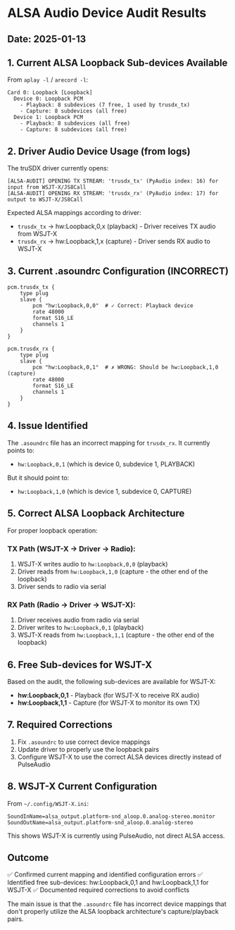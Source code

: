 # ALSA Audio Device Audit Results

## Date: 2025-01-13

## 1. Current ALSA Loopback Sub-devices Available

From `aplay -l` / `arecord -l`:
```
Card 0: Loopback [Loopback]
  Device 0: Loopback PCM
    - Playback: 8 subdevices (7 free, 1 used by trusdx_tx)
    - Capture: 8 subdevices (all free)
  Device 1: Loopback PCM  
    - Playback: 8 subdevices (all free)
    - Capture: 8 subdevices (all free)
```

## 2. Driver Audio Device Usage (from logs)

The truSDX driver currently opens:
```
[ALSA-AUDIT] OPENING TX STREAM: 'trusdx_tx' (PyAudio index: 16) for input from WSJT-X/JS8Call
[ALSA-AUDIT] OPENING RX STREAM: 'trusdx_rx' (PyAudio index: 17) for output to WSJT-X/JS8Call
```

Expected ALSA mappings according to driver:
- `trusdx_tx` → hw:Loopback,0,x (playback) - Driver receives TX audio from WSJT-X
- `trusdx_rx` → hw:Loopback,1,x (capture) - Driver sends RX audio to WSJT-X

## 3. Current .asoundrc Configuration (INCORRECT)

```
pcm.trusdx_tx {
    type plug
    slave {
        pcm "hw:Loopback,0,0"  # ✓ Correct: Playback device
        rate 48000
        format S16_LE
        channels 1
    }
}

pcm.trusdx_rx {
    type plug
    slave {
        pcm "hw:Loopback,0,1"  # ✗ WRONG: Should be hw:Loopback,1,0 (capture)
        rate 48000
        format S16_LE
        channels 1
    }
}
```

## 4. Issue Identified

The `.asoundrc` file has an incorrect mapping for `trusdx_rx`. It currently points to:
- `hw:Loopback,0,1` (which is device 0, subdevice 1, PLAYBACK)

But it should point to:
- `hw:Loopback,1,0` (which is device 1, subdevice 0, CAPTURE)

## 5. Correct ALSA Loopback Architecture

For proper loopback operation:

### TX Path (WSJT-X → Driver → Radio):
1. WSJT-X writes audio to `hw:Loopback,0,0` (playback)
2. Driver reads from `hw:Loopback,1,0` (capture - the other end of the loopback)
3. Driver sends to radio via serial

### RX Path (Radio → Driver → WSJT-X):
1. Driver receives audio from radio via serial
2. Driver writes to `hw:Loopback,0,1` (playback)
3. WSJT-X reads from `hw:Loopback,1,1` (capture - the other end of the loopback)

## 6. Free Sub-devices for WSJT-X

Based on the audit, the following sub-devices are available for WSJT-X:
- **hw:Loopback,0,1** - Playback (for WSJT-X to receive RX audio)
- **hw:Loopback,1,1** - Capture (for WSJT-X to monitor its own TX)

## 7. Required Corrections

1. Fix `.asoundrc` to use correct device mappings
2. Update driver to properly use the loopback pairs
3. Configure WSJT-X to use the correct ALSA devices directly instead of PulseAudio

## 8. WSJT-X Current Configuration

From `~/.config/WSJT-X.ini`:
```
SoundInName=alsa_output.platform-snd_aloop.0.analog-stereo.monitor
SoundOutName=alsa_output.platform-snd_aloop.0.analog-stereo
```

This shows WSJT-X is currently using PulseAudio, not direct ALSA access.

## Outcome

✅ Confirmed current mapping and identified configuration errors
✅ Identified free sub-devices: hw:Loopback,0,1 and hw:Loopback,1,1 for WSJT-X
✅ Documented required corrections to avoid conflicts

The main issue is that the `.asoundrc` file has incorrect device mappings that don't properly utilize the ALSA loopback architecture's capture/playback pairs.
